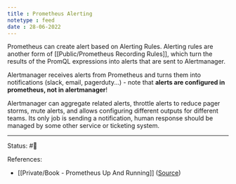 ```yaml
---
title : Prometheus Alerting
notetype : feed
date : 28-06-2022
---
```


Prometheus can create alert based on Alerting Rules. Alerting rules are another form of [[Public/Prometheus Recording Rules]], which turn the results of the PromQL expressions into alerts that are sent to Alertmanager.

Alertmanager receives alerts from Prometheus and turns them into notifications (slack, email, pagerduty...) - note that **alerts are configured in prometheus, not in alertmanager**!

Alertmanager can aggregate related alerts, throttle alerts to reduce pager storms, mute alerts, and allows configuring different outputs for different teams. Its only job is sending a notification, human response should be managed by some other service or ticketing system.


-----

Status: #🌱  

References:
- [[Private/Book - Prometheus Up And Running]] ([Source](https://www.oreilly.com/library/view/prometheus-up/9781492034131/))
